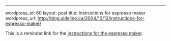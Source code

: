 --- 
wordpress_id: 60
layout: post
title: Instructions for espresso maker
wordpress_url: http://blog.sideline.ca/2004/10/12/instructions-for-espresso-maker/

This is a reminder link for the <a href="http://www.espressotec.com/manual/gaggiagrangaggia.pdf">instructions for the espresso maker</a>.
